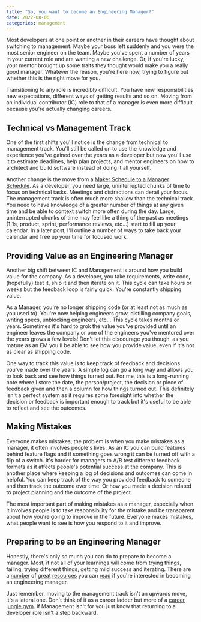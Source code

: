 ```yaml
---
title: "So, you want to become an Engineering Manager?"
date: 2022-08-06
categories: management
---
```


Most developers at one point or another in their careers have thought about switching to management. Maybe your boss left suddenly and you were the most senior engineer on the team. Maybe you've spent a number of years in your current role and are wanting a new challenge. Or, if you're lucky, your mentor brought up some traits they thought would make you a really good manager. Whatever the reason, you're here now, trying to figure out whether this is the right move for you.

Transitioning to any role is incredibly difficult. You have new responsibilities, new expectations, different ways of getting results and so on. Moving from an individual contributor (IC) role to that of a manager is even more difficult because you're actually changing careers.

## Technical vs Management Track
One of the first shifts you'll notice is the change from technical to management track. You'll still be called on to use the knowledge and experience you've gained over the years as a developer but now you'll use it to estimate deadlines, help plan projects, and mentor engineers on how to architect and build software instead of doing it all yourself.

Another change is the move from a [Maker Schedule to a Manager Schedule](http://www.paulgraham.com/makersschedule.html). As a developer, you need large, uninterrupted chunks of time to focus on technical tasks. Meetings and distractions can derail your focus. The management track is often much more shallow than the technical track. You need to have knowledge of a greater number of things at any given time and be able to context switch more often during the day. Large, uninterrupted chunks of time may feel like a thing of the past as meetings (1:1s, product, sprint, performance reviews, etc...) start to fill up your calendar. In a later post, I'll outline a number of ways to take back your calendar and free up your time for focused work.


## Providing Value as an Engineering Manager
Another big shift between IC and Management is around how you build value for the company. As a developer, you take requirements, write code, (hopefully) test it, ship it and then iterate on it. This cycle can take hours or weeks but the feedback loop is fairly quick. You're constantly shipping value. 

As a Manager, you're no longer shipping code (or at least not as much as you used to). You're now helping engineers grow, distilling company goals, writing specs, unblocking engineers, etc... This cycle takes months or years. Sometimes it's hard to grok the value you've provided until an engineer leaves the company or one of the engineers you've mentored over the years grows a few levels! Don't let this discourage you though, as you mature as an EM you'll be able to see how you provide value, even if it's not as clear as shipping code.

One way to track this value is to keep track of feedback and decisions you've made over the years. A simple log can go a long way and allows you to look back and see how things turned out. For me, this is a long-running note where I store the date, the person/project, the decision or piece of feedback given and then a column for how things turned out. This definitely isn't a perfect system as it requires some foresight into whether the decision or feedback is important enough to track but it's useful to be able to reflect and see the outcomes.

## Making Mistakes
Everyone makes mistakes, the problem is when you make mistakes as a manager, it often involves people's lives. As an IC you can build features behind feature flags and if something goes wrong it can be turned off with a flip of a switch. It's harder for managers to A/B test different feedback formats as it affects people's potential success at the company. This is another place where keeping a log of decisions and outcomes can come in helpful. You can keep track of the way you provided feedback to someone and then track the outcome over time. Or how you made a decision related to project planning and the outcome of the project. 

The most important part of making mistakes as a manager, especially when it involves people is to take responsibility for the mistake and be transparent about how you're going to improve in the future. Everyone makes mistakes, what people want to see is how you respond to it and improve.

## Preparing to be an Engineering Manager
Honestly, there's only so much you can do to prepare to become a manager. Most, if not all of your learnings will come from trying things, failing, trying different things, getting mild success and iterating. There are a [number](https://www.pluralsight.com/blog/teams/transition-to-engineering-manager) of [great](https://larahogan.me/blog/) [resources](https://softwareleadweekly.com/) you can [read](https://www.amazon.ca/Managers-Path-Leaders-Navigating-Growth/dp/1491973897/) if you're interested in becoming an engineering manager.

Just remember, moving to the management track isn't an upwards move, it's a lateral one. Don't think of it as a career ladder but more of a [career jungle gym](https://www.forbes.com/sites/deborahljacobs/2013/03/14/why-a-career-jungle-gym-is-better-than-a-career-ladder/?sh=52ae4c2d1248). If Management isn't for you just know that returning to a developer role isn't a step backward.